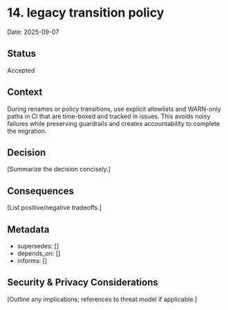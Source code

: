 # 14. legacy transition policy

Date: 2025-09-07

## Status

Accepted

## Context

During renames or policy transitions, use explicit allowlists and WARN-only paths in CI that are time-boxed and tracked in issues. This avoids noisy failures while preserving guardrails and creates accountability to complete the migration.

## Decision

\[Summarize the decision concisely.\]

## Consequences

\[List positive/negative tradeoffs.\]

## Metadata

- supersedes: \[\]
- depends_on: \[\]
- informs: \[\]

## Security & Privacy Considerations

\[Outline any implications; references to threat model if applicable.\]
